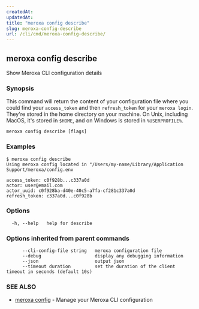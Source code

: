 ```yaml
---
createdAt: 
updatedAt: 
title: "meroxa config describe"
slug: meroxa-config-describe
url: /cli/cmd/meroxa-config-describe/
---
```

## meroxa config describe

Show Meroxa CLI configuration details

### Synopsis

This command will return the content of your configuration file where you could find your `access_token` and then `refresh_token` for your `meroxa login`. They're stored in the home directory on your machine. On Unix, including MacOS, it's stored in `$HOME`, and on Windows is stored in `%USERPROFILE%`.

```
meroxa config describe [flags]
```

### Examples

```
$ meroxa config describe
Using meroxa config located in "/Users/my-name/Library/Application Support/meroxa/config.env

access_token: c0f928b...c337a0d
actor: user@email.com
actor_uuid: c0f928ba-d40e-40c5-a7fa-cf281c337a0d
refresh_token: c337a0d...c0f928b

```

### Options

```
  -h, --help   help for describe
```

### Options inherited from parent commands

```
      --cli-config-file string   meroxa configuration file
      --debug                    display any debugging information
      --json                     output json
      --timeout duration         set the duration of the client timeout in seconds (default 10s)
```

### SEE ALSO

* [meroxa config](/cli/cmd/meroxa-config/)	 - Manage your Meroxa CLI configuration

